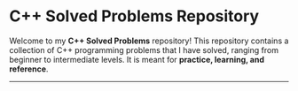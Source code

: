 # C++ Solved Problems Repository

Welcome to my **C++ Solved Problems** repository! This repository contains a collection of C++ programming problems that I have solved, ranging from beginner to intermediate levels. It is meant for **practice, learning, and reference**.

---

